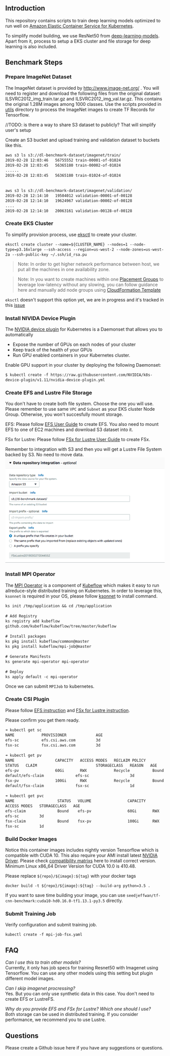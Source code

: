 ## Introduction

This repository contains scripts to train deep learning models optimized to run well on [Amazon Elastic Container Service for Kubernetes](https://aws.amazon.com/eks/). 


To simplify model building, we use ResNet50 from [deep-learning-models](https://github.com/aws-samples/deep-learning-models). Apart from it, process to setup a EKS cluster and file storage for deep learning is also included. 

## Benchmark Steps

### Prepare ImageNet Dataset

The ImageNet dataset is provided by http://www.image-net.org/ . You will need to register and download the following files from the original dataset: ILSVRC2012_img_train.tar.gz and ILSVRC2012_img_val.tar.gz. This contains the original 1.28M images among 1000 classes. Use the scripts provided in [utils](https://github.com/aws-samples/deep-learning-models/tree/master/utils/tensorflow) directory to process the ImageNet images to create TF Records for Tensorflow.

//TODO: is there a way to share S3 dataset to publicly? That will simplify user's setup

Create an S3 bucket and upload training and validation dataset to buckets like this. 

```
aws s3 ls s3://dl-benchmark-dataset/imagenet/train/
2019-02-28 12:03:46   56755552 train-00001-of-01024
2019-02-28 12:03:45   56365180 train-00002-of-01024
......
2019-02-28 12:03:45   56365180 train-01024-of-01024


aws s3 ls s3://dl-benchmark-dataset/imagenet/validation/
2019-02-28 12:14:10   19504012 validation-00001-of-00128
2019-02-28 12:14:10   19624967 validation-00002-of-00128
....
2019-02-28 12:14:10   20063161 validation-00128-of-00128

```

### Create EKS Cluster

To simplify provision process, use [eksctl](https://github.com/weaveworks/eksctl) to create your cluster.

```
eksctl create cluster --name=${CLUSTER_NAME} --nodes=1 --node-type=p3.16xlarge --ssh-access --region=us-west-2 --node-zones=us-west-2a --ssh-public-key ~/.ssh/id_rsa.pu
```

> Note: In order to get higher network performance between host, we put all the machines in one availability zone.

> Note: In you want to create machines within one [Placement Groups](https://docs.aws.amazon.com/AWSEC2/latest/UserGuide/placement-groups.html) to leverage low-latency without any slowing, you can follow guidance here and manually add node groups using [CloudFormation Template](eks_cluster/amazon-eks-nodegroup-placementgroup.yaml) 

 `eksctl` doesn't support this option yet, we are in progress and it's tracked in this [issue](https://github.com/weaveworks/eksctl/issues/479)

### Install NIVIDA Device Plugin
The [NVIDIA device plugin](https://github.com/NVIDIA/k8s-device-plugin) for Kubernetes is a Daemonset that allows you to automatically 
- Expose the number of GPUs on each nodes of your cluster
- Keep track of the health of your GPUs
- Run GPU enabled containers in your Kubernetes cluster.

Enable GPU support in your cluster by deploying the following Daemonset:

```
$ kubectl create -f https://raw.githubusercontent.com/NVIDIA/k8s-device-plugin/v1.11/nvidia-device-plugin.yml
```

### Create EFS and Lustre File Storage
You don't have to create both file system. Choose the one you will use. 
Please remember to use same `VPC` and `Subnet` as your EKS cluster Node Group. Otherwise, you won't succesfully mount storage.

EFS: Please follow [EFS User Guide](https://docs.aws.amazon.com/efs/latest/ug/gs-step-two-create-efs-resources.html) to create EFS. You also need to mount EFS to one of EC2 machines and download S3 dataset into it. 

FSx for Lustre: Please follow [FSx for Lustre User Guide](https://docs.aws.amazon.com/fsx/latest/LustreGuide/getting-started.html) to create FSx.  

Remember to integration with S3 and then you will get a Lustre File System backed by S3. No need to move data. 
![fsx-s3-integration](images/fsx-s3-integration.png)

### Install MPI Operator
The [MPI Operator](https://github.com/kubeflow/mpi-operator) is a component of [Kubeflow](https://github.com/kubeflow/kubeflow) which makes it easy to run allreduce-style distributed training on Kubernetes.
In order to leverage this, `ksonnet` is required in your OS, please follow [ksonnet](https://github.com/ksonnet/ksonnet) to install command. 


```
ks init /tmp/application && cd /tmp/application

# Add Registry
ks registry add kubeflow github.com/kubeflow/kubeflow/tree/master/kubeflow

# Install packages
ks pkg install kubeflow/common@master
ks pkg install kubeflow/mpi-job@master

# Generate Manifests
ks generate mpi-operator mpi-operator

# Deploy
ks apply default -c mpi-operator

```
Once we can submit `MPIJob` to kubernetes. 

### Create CSI Plugin
Please follow [EFS instruction](eks_cluster/efs/README.md) and [FSx for Lustre instruction](eks_cluster/fsx/README.md).

Please confirm you get them ready. 

```
➜ kubectl get sc
NAME            PROVISIONER             AGE
efs-sc          efs.csi.aws.com         3d
fsx-sc          fsx.csi.aws.com         3d

➜ kubectl get pv
NAME                  CAPACITY   ACCESS MODES   RECLAIM POLICY   STATUS   CLAIM                          STORAGECLASS   REASON   AGE
efs-pv                60Gi       RWX            Recycle          Bound    default/efs-claim              efs-sc                  3d
fsx-pv                100Gi      RWX            Recycle          Bound    default/fsx-claim              fsx-sc                  1d

➜ kubectl get pvc
NAME                   STATUS   VOLUME                CAPACITY   ACCESS MODES   STORAGECLASS   AGE
efs-claim              Bound    efs-pv                60Gi       RWX            efs-sc         3d
fsx-claim              Bound    fsx-pv                100Gi      RWX            fsx-sc         1d

```

### Build Docker Images
Notice this container images includes nightly version Tensorflow which is compatible with CUDA 10. This also require your AMI install latest [NVIDIA Driver](https://www.nvidia.com/Download/index.aspx?lang=en-us). Please check [compatibility matrixs](https://docs.nvidia.com/deploy/cuda-compatibility/index.html#binary-compatibility) here to install correct version. Minimum Linux x86_64 Driver Version for CUDA 10.0 is 410.48.


Please replace `${repo}/${image}:${tag}` with your docker tags

```
docker build -t ${repo}/${image}:${tag} --build-arg python=3.5 .
```

If you want to save time building your image, you can use `seedjeffwan/tf-cnn-benchmark:cuda10-hd0.16.0-tf1.13.1-py3.5` directly.

### Submit Training Job

Verify configuration and submit training job.
```
kubectl create -f mpi-job-fsx.yaml
```


## FAQ
_Can I use this to train other models?_  
  Currently, it only has job specs for training Resnet50 with Imagenet using Tensorflow. You can use any other models using this setting but plugin different model images.

_Can I skip imagenet procressing?_  
  Yes. But you can only use synthetic data in this case. You don't need to create EFS or LustreFS. 

_Why do you provide EFS and FSx for Lustre? Which one should I use?_  
  Both storage can be used in distributed training. If you consider performance, we recommend you to use Lustre.

## Questions
Please create a Github issue here if you have any suggestions or questions.